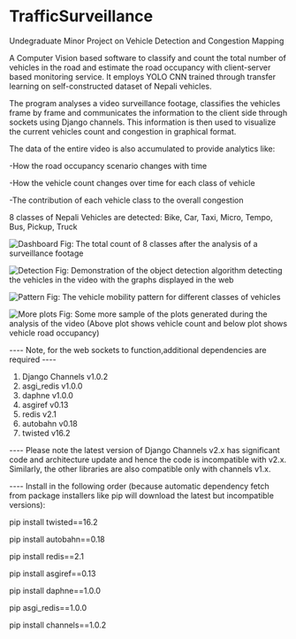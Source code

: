 # TrafficSurveillance
Undegraduate Minor Project on Vehicle Detection and Congestion Mapping

A Computer Vision based software to classify and count the total number of vehicles in the road and 
estimate the road occupancy with client-server based monitoring service. It employs YOLO CNN trained 
through transfer learning on self-constructed dataset of Nepali vehicles. 

The program analyses a video surveillance footage, classifies the vehicles frame by frame and communicates the information to the client side through sockets using Django channels. This information is then used to visualize the current vehicles count and congestion in graphical format.

The data of the entire video is also accumulated to provide analytics like:

-How the road occupancy scenario changes with time

-How the vehicle count changes over time for each class of vehicle

-The contribution of each vehicle class to the overall congestion

8 classes of Nepali Vehicles are detected:
Bike,
Car,
Taxi,
Micro,
Tempo,
Bus,
Pickup,
Truck

![Dashboard](https://kathmanduchallenge.org/sites/default/files/inline-images/summary%20report%20gen.png)
Fig: The total count of 8 classes after the analysis of a surveillance footage

![Detection](https://kathmanduchallenge.org/sites/default/files/inline-images/video%20analysis.png)
Fig: Demonstration of the object detection algorithm detecting the vehicles in the video with the graphs displayed in the web

![Pattern](https://kathmanduchallenge.org/sites/default/files/inline-images/summary%20report-1.png)
Fig: The vehicle mobility pattern for different classes of vehicles

![More plots](https://kathmanduchallenge.org/sites/default/files/inline-images/summary%20report-1.png)
Fig: Some more sample of the plots generated during the analysis of the video (Above plot shows vehicle count and below plot shows vehicle road occupancy)

---- Note, for the web sockets to function,additional dependencies are required ----
1. Django Channels v1.0.2
2. asgi_redis v1.0.0
3. daphne v1.0.0
4. asgiref v0.13
5. redis v2.1
6. autobahn v0.18
7. twisted v16.2

---- Please note the latest version of Django Channels v2.x has significant code and architecture update and hence the code is incompatible with v2.x. Similarly, the other libraries are also compatible only with channels v1.x.

---- Install in the following order (because automatic dependency fetch from package installers like pip will download the latest but incompatible versions):

pip install twisted==16.2

pip install autobahn==0.18

pip install redis==2.1

pip install asgiref==0.13

pip install daphne==1.0.0

pip asgi_redis==1.0.0

pip install channels==1.0.2

